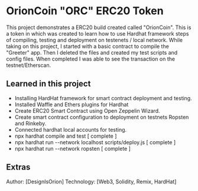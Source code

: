 # OrionCoin "ORC" ERC20 Token

This project demonstrates a ERC20 build created called "OrionCoin". This is a token in which was created to learn how to use Hardhat framework steps of compiling, testing and deployment on testenets / local network. While taking on this project, I started with a basic contract to compile the "Greeter" app. Then I deleted the files and created my test scripts and config files. When completed I was able to see the transaction on the testnet/Etherscan.

##  Learned in this project
- Installing HardHat framework for smart contract deployment and testing.
- Installed Waffle and Ethers plugins for Hardhat 
- Create ERC20 Smart Contract using Open Zeppelin Wizard.
- Create smart contract configuration to deployment on testnets Ropsten and Rinkeby.
- Connected hardhat local accounts for testing.
- npx hardhat compile and test [ complete ]
- npx hardhat run --network localhost scripts/deploy.js [ complete ]
- npx hardhat run --network ropsten [ complete ]

## Extras

Author: [DesignIsOrion]
Technology: [Web3, Solidity, Remix, HardHat]




